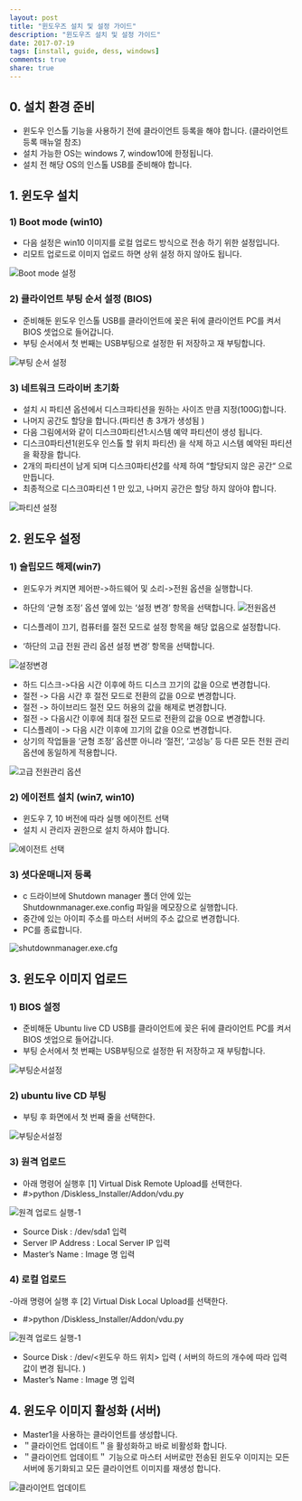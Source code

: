 ```yaml
---
layout: post
title: "윈도우즈 설치 및 설정 가이드"
description: "윈도우즈 설치 및 설정 가이드"
date: 2017-07-19
tags: [install, guide, dess, windows]
comments: true
share: true
---
```



## 0. 설치 환경 준비

* 윈도우 인스톨 기능을 사용하기 전에 클라이언트 등록을 해야 합니다. (클라이언트 등록 매뉴얼 참조)
* 설치 가능한 OS는 windows 7, window10에 한정됩니다.
* 설치 전 해당 OS의 인스톨 USB를 준비해야 합니다.


## 1. 윈도우 설치
### 1) Boot mode (win10)
- 다음 설정은 win10 이미지를 로컬 업로드 방식으로 전송 하기 위한 설정입니다. 
- 리모트 업로드로 이미지 업로드 하면 상위 설정 하지 않아도 됩니다.

![Boot mode 설정](/images/windows_install/image17.png)

### 2) 클라이언트 부팅 순서 설정 (BIOS)
- 준비해둔 윈도우 인스톨 USB를 클라이언트에 꽂은 뒤에 클라이언트 PC를 켜서 BIOS 셋업으로 들어갑니다.
- 부팅 순서에서 첫 번째는 USB부팅으로 설정한 뒤 저장하고 재 부팅합니다.

![부팅 순서 설정](/images/windows_install/image5.jpeg)


### 3) 네트워크 드라이버 초기화
- 설치 시 파티션 옵션에서 디스크파티션을 원하는 사이즈 만큼 지정(100G)합니다. 
- 나머지 공간도 할당을 합니다.(파티션 총 3개가 생성됨 ) 
- 다음 그림에서와 같이 디스크0파티션1:시스템 예약 파티션이 생성 됩니다. 
- 디스크0파티션1(윈도우 인스톨 할 위치 파티션) 을 삭제 하고  시스템 예약된 파티션을 확장을 합니다. 
- 2개의 파티션이 남게 되며 디스크0파티션2를 삭제 하여 “할당되지 않은 공간“ 으로 만듭니다. 
- 최종적으로 디스크0파티션 1 만 있고, 나머지 공간은 할당 하지 않아야 합니다.

![파티션 설정](/images/windows_install/image6.png)



## 2. 윈도우 설정

### 1) 슬립모드 해제(win7)
- 윈도우가 켜지면 제어판->하드웨어 및 소리->전원 옵션을 실행합니다.
- 하단의 ‘균형 조정’ 옵션 옆에 있는 ‘설정 변경’ 항목을 선택합니다.
![전원옵션](/images/windows_install/image9.png)

- 디스플레이 끄기, 컴퓨터를 절전 모드로 설정 항목을 해당 없음으로 설정합니다.
- ‘하단의 고급 전원 관리 옵션 설정 변경’ 항목을 선택합니다.

![설정변경](/images/windows_install/image10.png)

- 하드 디스크->다음 시간 이후에 하드 디스크 끄기의 값을 0으로 변경합니다.
- 절전 -> 다음 시간 후 절전 모드로 전환의 값을 0으로 변경합니다.
- 절전 -> 하이브리드 절전 모드 허용의 값을 해제로 변경합니다.
- 절전 -> 다음시간 이후에 최대 절전 모드로 전환의 값을 0으로 변경합니다.
- 디스플레이 -> 다음 시간 이후에 끄기의 값을 0으로 변경합니다.
- 상기의 작업들을 ‘균형 조정’ 옵션뿐 아니라 ‘절전’, ‘고성능’ 등 다른 모든 전원 관리 옵션에 동일하게 적용합니다.

![고급 전원관리 옵션](/images/windows_install/image11.png)

### 2) 에이전트 설치 (win7, win10)
- 윈도우 7, 10 버전에 따라 실행 에이전트 선택
- 설치 시 관리자 권한으로 설치 하셔야 합니다.

![에이전트 선택](/images/windows_install/image12.png)

### 3) 셧다운매니저 등록

- c 드라이브에 Shutdown manager 폴더 안에 있는 Shutdownmanager.exe.config 파일을 메모장으로 실행합니다.
- 중간에 있는 아이피 주소를 마스터 서버의 주소 값으로 변경합니다.
- PC를 종료합니다.

![shutdownmanager.exe.cfg](/images/windows_install/image13.png)

## 3. 윈도우 이미지 업로드

### 1) BIOS 설정

- 준비해둔 Ubuntu live CD USB를 클라이언트에 꽂은 뒤에 클라이언트 PC를 켜서 BIOS 셋업으로 들어갑니다.
- 부팅 순서에서 첫 번째는 USB부팅으로 설정한 뒤 저장하고 재 부팅합니다.

![부팅순서설정](/images/windows_install/image5.jpeg)

### 2) ubuntu live CD 부팅

- 부팅 후 화면에서 첫 번째 줄을 선택한다.

![부팅순서설정](/images/windows_install/image14.png)

### 3) 원격 업로드

- 아래 명령어 실행후 [1] Virtual Disk Remote Upload를 선택한다.
- #>python /Diskless_Installer/Addon/vdu.py

![원격 업로드 실행-1](/images/windows_install/image15.png)

- Source Disk : /dev/sda1 입력
- Server IP Address : Local Server IP 입력
- Master’s Name : Image 명 입력


### 4) 로컬 업로드

-아래 명령어 실행 후 [2] Virtual Disk Local Upload를 선택한다.
- #>python /Diskless_Installer/Addon/vdu.py

![원격 업로드 실행-1](/images/windows_install/image16.png)


- Source Disk : /dev/<윈도우 하드 위치> 입력 ( 서버의 하드의 개수에 따라 입력 값이 변경 됩니다. )
- Master’s Name : Image 명 입력


## 4. 윈도우 이미지 활성화 (서버)

- Master1을 사용하는 클라이언트를 생성합니다.
- ＂클라이언트 업데이트＂을 활성화하고 바로 비활성화 합니다.
- ＂클라이언트 업데이트＂ 기능으로 마스터 서버로만 전송된 윈도우 이미지는 모든 서버에 동기화되고 모든 클라이언트
이미지를 재생성 합니다.

![클라이언트 업데이트](/images/windows_install/image20.png)
